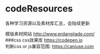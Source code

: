 # codeResources
各种学习资源以及素材库汇总，会陆续更新

模版素材网站 http://www.erdangjiade.com/   
###css
css效果库 https://codepen.io   
判断css or js兼容范围: https://caniuse.com
